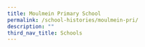 ```yaml
---
title: Moulmein Primary School
permalink: /school-histories/moulmein-pri/
description: ""
third_nav_title: Schools
---
```


